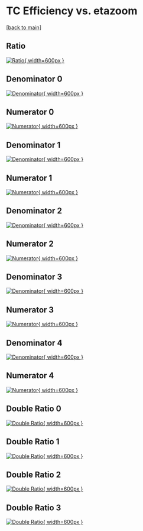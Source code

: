 # TC Efficiency vs. etazoom

[[back to main](./)]



## Ratio

[![Ratio](../mtv/var/TC_loweta_211_1_eff_etazoom.png){ width=600px }](../mtv/var/TC_loweta_211_1_eff_etazoom.pdf)

## Denominator 0

[![Denominator](../mtv/den/TC_loweta_211_1_eff_etazoom_den0.png){ width=600px }](../mtv/den/TC_loweta_211_1_eff_etazoom_den0.pdf)

## Numerator 0

[![Numerator](../mtv/num/TC_loweta_211_1_eff_etazoom_num0.png){ width=600px }](../mtv/num/TC_loweta_211_1_eff_etazoom_num0.pdf)

## Denominator 1

[![Denominator](../mtv/den/TC_loweta_211_1_eff_etazoom_den1.png){ width=600px }](../mtv/den/TC_loweta_211_1_eff_etazoom_den1.pdf)

## Numerator 1

[![Numerator](../mtv/num/TC_loweta_211_1_eff_etazoom_num1.png){ width=600px }](../mtv/num/TC_loweta_211_1_eff_etazoom_num1.pdf)

## Denominator 2

[![Denominator](../mtv/den/TC_loweta_211_1_eff_etazoom_den2.png){ width=600px }](../mtv/den/TC_loweta_211_1_eff_etazoom_den2.pdf)

## Numerator 2

[![Numerator](../mtv/num/TC_loweta_211_1_eff_etazoom_num2.png){ width=600px }](../mtv/num/TC_loweta_211_1_eff_etazoom_num2.pdf)

## Denominator 3

[![Denominator](../mtv/den/TC_loweta_211_1_eff_etazoom_den3.png){ width=600px }](../mtv/den/TC_loweta_211_1_eff_etazoom_den3.pdf)

## Numerator 3

[![Numerator](../mtv/num/TC_loweta_211_1_eff_etazoom_num3.png){ width=600px }](../mtv/num/TC_loweta_211_1_eff_etazoom_num3.pdf)

## Denominator 4

[![Denominator](../mtv/den/TC_loweta_211_1_eff_etazoom_den4.png){ width=600px }](../mtv/den/TC_loweta_211_1_eff_etazoom_den4.pdf)

## Numerator 4

[![Numerator](../mtv/num/TC_loweta_211_1_eff_etazoom_num4.png){ width=600px }](../mtv/num/TC_loweta_211_1_eff_etazoom_num4.pdf)

## Double Ratio 0

[![Double Ratio](../mtv/ratio/TC_loweta_211_1_eff_etazoom_ratio0.png){ width=600px }](../mtv/ratio/TC_loweta_211_1_eff_etazoom_ratio0.pdf)

## Double Ratio 1

[![Double Ratio](../mtv/ratio/TC_loweta_211_1_eff_etazoom_ratio1.png){ width=600px }](../mtv/ratio/TC_loweta_211_1_eff_etazoom_ratio1.pdf)

## Double Ratio 2

[![Double Ratio](../mtv/ratio/TC_loweta_211_1_eff_etazoom_ratio2.png){ width=600px }](../mtv/ratio/TC_loweta_211_1_eff_etazoom_ratio2.pdf)

## Double Ratio 3

[![Double Ratio](../mtv/ratio/TC_loweta_211_1_eff_etazoom_ratio3.png){ width=600px }](../mtv/ratio/TC_loweta_211_1_eff_etazoom_ratio3.pdf)

